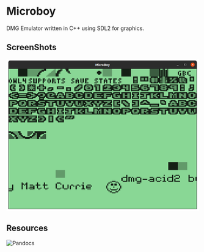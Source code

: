 # Microboy
DMG Emulator written in C++ using SDL2 for graphics.

## ScreenShots
![dmg_acid2 vram dump](assets/microboy_acid2.png?raw=true "vram dump")

## Resources
![Pandocs](https://gbdev.io/pandocs/)
